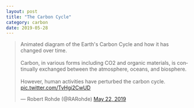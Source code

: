 ```yaml
---
layout: post
title: "The Carbon Cycle"
category: carbon
date: 2019-05-28
---
```


<blockquote class="twitter-tweet"><p lang="en" dir="ltr">Animated diagram of the Earth&#39;s Carbon Cycle and how it has changed over time.<br><br>Carbon, in various forms including CO2 and organic materials, is continually exchanged between the atmosphere, oceans, and biosphere.<br><br>However, human activities have perturbed the carbon cycle. <a href="https://t.co/TvHgi2CwUD">pic.twitter.com/TvHgi2CwUD</a></p>&mdash; Robert Rohde (@RARohde) <a href="https://twitter.com/RARohde/status/1131224330241806337?ref_src=twsrc%5Etfw">May 22, 2019</a></blockquote> <script async src="https://platform.twitter.com/widgets.js" charset="utf-8"></script>
